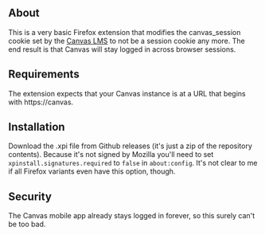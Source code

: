 ## About
This is a very basic Firefox extension that modifies the canvas_session cookie set by the [Canvas LMS](https://www.instructure.com/canvas) to not be a session cookie any more. The end result is that Canvas will stay logged in across browser sessions.

## Requirements
The extension expects that your Canvas instance is at a URL that begins with https://canvas.

## Installation
Download the .xpi file from Github releases (it's just a zip of the repository contents). Because it's not signed by Mozilla you'll need to set `xpinstall.signatures.required` to `false` in `about:config`. It's not clear to me if all Firefox variants even have this option, though.

## Security
The Canvas mobile app already stays logged in forever, so this surely can't be too bad.

